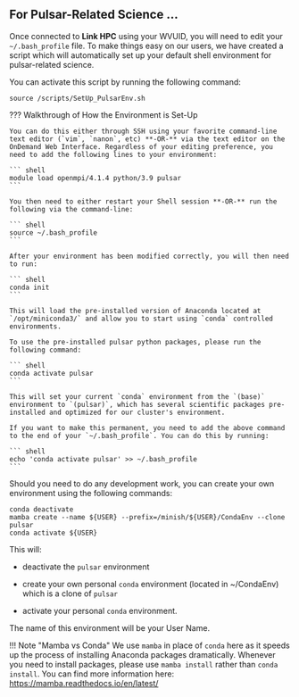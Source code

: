 ## For Pulsar-Related Science ...

Once connected to **Link HPC** using your WVUID, you will need to edit your `~/.bash_profile` file. To make things easy on our users, we have created a script which will automatically set up your default shell environment for pulsar-related science.

You can activate this script by running the following command:

``` shell
source /scripts/SetUp_PulsarEnv.sh
```

??? Walkthrough of How the Environment is Set-Up

    You can do this either through SSH using your favorite command-line text editor (`vim`, `nanon`, etc) **-OR-** via the text editor on the OnDemand Web Interface. Regardless of your editing preference, you need to add the following lines to your environment:
    
    ``` shell
    module load openmpi/4.1.4 python/3.9 pulsar
    ```
    
    You then need to either restart your Shell session **-OR-** run the following via the command-line:
    
    ``` shell
    source ~/.bash_profile
    ```
    
    After your environment has been modified correctly, you will then need to run:
    
    ``` shell
    conda init
    ```
    
    This will load the pre-installed version of Anaconda located at `/opt/miniconda3/` and allow you to start using `conda` controlled environments.
    
    To use the pre-installed pulsar python packages, please run the following command:
    
    ``` shell
    conda activate pulsar
    ```
    
    This will set your current `conda` environment from the `(base)` environment to `(pulsar)`, which has several scientific packages pre-installed and optimized for our cluster's environment.
    
    If you want to make this permanent, you need to add the above command to the end of your `~/.bash_profile`. You can do this by running:
    
    ``` shell
    echo 'conda activate pulsar' >> ~/.bash_profile
    ```



Should you need to do any development work, you can create your own environment using the following commands:

```
conda deactivate
mamba create --name ${USER} --prefix=/minish/${USER}/CondaEnv --clone pulsar
conda activate ${USER}
```

This will:

- deactivate the `pulsar` environment

- create your own personal `conda` environment (located in ~/CondaEnv) which is a clone of `pulsar`

- activate your personal `conda` environment.

The name of this environment will be your User Name.

!!! Note "Mamba vs Conda"
    We use `mamba` in place of `conda` here as it speeds up the process of installing Anaconda packages dramatically. Whenever you need to install packages, please use `mamba install` rather than `conda install`. You can find more information here: https://mamba.readthedocs.io/en/latest/
